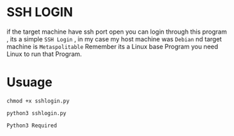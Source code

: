 # SSH LOGIN

if the target machine have ssh port open you can login through this program , its a simple `` SSH Login `` , in my case my host machine was ``Debian`` nd target machine is ``Metaspolitable`` Remember its a Linux base Program you need Linux to run that Program.


# Usuage
```
chmod +x sshlogin.py

python3 sshlogin.py
```

``Python3 Required``